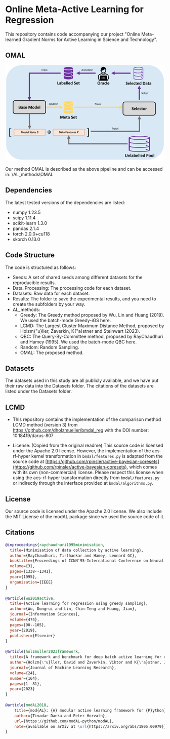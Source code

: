 # Online Meta-Active Learning for Regression

This repository contains code accompanying our project "Online Meta-learned Gradient Norms for Active Learning in Science and Technology". 

## OMAL
<p align="center">
  <img src="myMethod_pipeline.png" width="500" title="myMethod_pipeline" alt="myMethod_pipeline">
</p>

Our method OMAL is described as the above pipeline and can be accessed in: \AL_methods\OMAL 


## Dependencies

The latest tested versions of the dependencies are listed:
- numpy                     1.23.5
- scipy                     1.11.4
- scikit-learn              1.3.0 
- pandas                    2.1.4
- torch                     2.0.0+cu118
- skorch                    0.13.0


## Code Structure

The code is structured as follows:
- Seeds: A set of shared seeds among different datasets for the reproducible results.
- Data_Processing: The processing code for each dataset.
- Datasets: Raw data for each dataset.
- Results: The folder to save the experimental results, and you need to create the subfolders by your way.
- AL_methods:
  - Greedy: The Greedy method proposed by Wu, Lin and Huang (2019). We used the batch-mode Greedy-iGS here.
  - LCMD: The Largest Cluster Maximum Distance Method, proposed by Holzm{\"u}ller, Zaverkin, K{\"a}stner and Steinwart (2023).
  - QBC: The Query-By-Committee method, proposed by RayChaudhuri and Hamey (1995). We used the batch-mode QBC here.
  - Random: Random Sampling.
  - OMAL: The proposed method.

## Datasets

The datasets used in this study are all publicly available, and we have put their raw data into the Datasets folder. The citations of the datasets are listed under the Datasets folder.


## LCMD

- This repository contains the implementation of the comparison method LCMD method (version 3) from https://github.com/dholzmueller/bmdal_reg with the DOI number: 10.18419/darus-807

- License: (Copied from the original readme) This source code is licensed under the Apache 2.0 license. However, the implementation of the acs-rf-hyper kernel transformation in `bmdal/features.py` is adapted from the source code at [https://github.com/rpinsler/active-bayesian-coresets](https://github.com/rpinsler/active-bayesian-coresets), which comes with its own (non-commercial) license. Please respect this license when using the acs-rf-hyper transformation directly from `bmdal/features.py` or indirectly through the interface provided at `bmdal/algorithms.py`.


## License
Our source code is licensed under the Apache 2.0 license. 
We also include the MIT License of the modAL package since we used the source code of it.


## Citations

```bibtex
@inproceedings{raychaudhuri1995minimisation,
  title={Minimisation of data collection by active learning},
  author={RayChaudhuri, Tirthankar and Hamey, Leonard GC},
  booktitle={Proceedings of ICNN'95-International Conference on Neural Networks},
  volume={3},
  pages={1338--1341},
  year={1995},
  organization={IEEE}
}

@article{wu2019active,
  title={Active learning for regression using greedy sampling},
  author={Wu, Dongrui and Lin, Chin-Teng and Huang, Jian},
  journal={Information Sciences},
  volume={474},
  pages={90--105},
  year={2019},
  publisher={Elsevier}
}

@article{holzmuller2023framework,
  title={A framework and benchmark for deep batch active learning for regression},
  author={Holzm{\"u}ller, David and Zaverkin, Viktor and K{\"a}stner, Johannes and Steinwart, Ingo},
  journal={Journal of Machine Learning Research},
  volume={24},
  number={164},
  pages={1--81},
  year={2023}
}

@article{modAL2018,
    title={mod{AL}: {A} modular active learning framework for {P}ython},
    author={Tivadar Danka and Peter Horvath},
    url={https://github.com/modAL-python/modAL},
    note={available on arXiv at \url{https://arxiv.org/abs/1805.00979}}
}

```